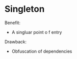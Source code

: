 # Singleton

Benefit:
  * A singluar point o f entry
  
Drawback:
  * Obfuscation of dependencies
  
  
